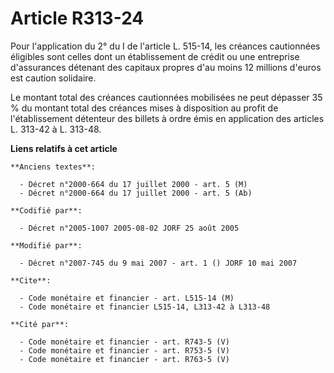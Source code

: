 # Article R313-24

Pour l'application du 2° du I de l'article L. 515-14, les créances cautionnées éligibles sont celles dont un établissement de
crédit ou une entreprise d'assurances détenant des capitaux propres d'au moins 12 millions d'euros est caution solidaire.

Le montant total des créances cautionnées mobilisées ne peut dépasser 35 % du montant total des créances mises à disposition
au profit de l'établissement détenteur des billets à ordre émis en application des articles L. 313-42 à L. 313-48.

**Liens relatifs à cet article**

	**Anciens textes**:

	  - Décret n°2000-664 du 17 juillet 2000 - art. 5 (M)
	  - Décret n°2000-664 du 17 juillet 2000 - art. 5 (Ab)

	**Codifié par**:

	  - Décret n°2005-1007 2005-08-02 JORF 25 août 2005

	**Modifié par**:

	  - Décret n°2007-745 du 9 mai 2007 - art. 1 () JORF 10 mai 2007

	**Cite**:

	  - Code monétaire et financier - art. L515-14 (M)
	  - Code monétaire et financier L515-14, L313-42 à L313-48

	**Cité par**:

	  - Code monétaire et financier - art. R743-5 (V)
	  - Code monétaire et financier - art. R753-5 (V)
	  - Code monétaire et financier - art. R763-5 (V)
